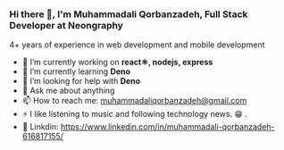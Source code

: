 ### Hi there 👋, I'm Muhammadali Qorbanzadeh, Full Stack Developer at Neongraphy

4+ years of experience in web development and mobile development
     
- 🔭 I’m currently working on **react⚛️, nodejs, express** 
- 🌱 I’m currently learning **Deno** 
- 🤔 I’m looking for help with **Deno**
- 💬 Ask me about anything
- 📫 How to reach me: muhammadaliqorbanzadeh@gmail.com
- ⚡ I like listening to music and following technology news. 😁 . 
 - :page_facing_up: Linkdin: https://www.linkedin.com/in/muhammadali-qorbanzadeh-616817155/
